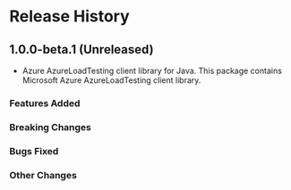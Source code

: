 # Release History

## 1.0.0-beta.1 (Unreleased)

- Azure AzureLoadTesting client library for Java. This package contains Microsoft Azure AzureLoadTesting client library.

### Features Added

### Breaking Changes

### Bugs Fixed

### Other Changes
